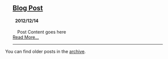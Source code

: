 <ul class="posts" style="list-style: none" data-lift="blog.posts?max=15">
    <li data-post="item"><h2><a data-post="link" href="#">Blog Post</a></h2>
        <h4 style="padding-left: 8px;"><span data-post="date">2012/12/14</span></h4>
        <div style="padding-left: 15px;" data-post="shortcontent">Post Content goes here</div>
        <div data-post="more"><a href="#">Read More...</a></div>
        <hr>
    </li>
</ul>

<span data-lift="disqus.count?shortname=skitters"></span>

You can find older posts in the <a href="/archive">archive</a>.

[title: Home]: /
